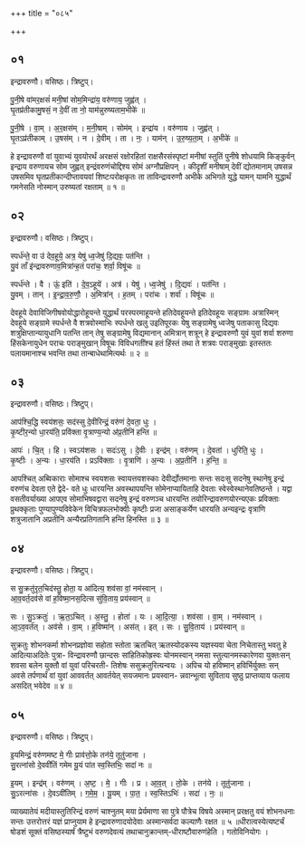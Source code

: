+++
title = "०८५"

+++


## ०१
इन्द्रावरुणौ। वसिष्ठः। त्रिष्टुप्।

पु॒नी॒षे वा॑मर॒क्षसं॑ मनी॒षां सोम॒मिन्द्रा॑य॒ वरु॑णाय॒ जुह्व॑त् ।  
घृ॒तप्र॑तीकामु॒षसं॒ न दे॒वीं ता नो॒ याम॑न्नुरुष्यताम॒भीके॑ ॥

पु॒नी॒षे । वा॒म् । अ॒र॒क्षस॑म् । म॒नी॒षाम् । सोम॑म् । इन्द्रा॑य । वरु॑णाय । जुह्व॑त् ।  
घृ॒तऽप्र॑तीकाम् । उ॒षस॑म् । न । दे॒वीम् । ता । नः॒ । याम॑न् । उ॒रु॒ष्य॒ता॒म् । अ॒भीके॑ ॥

हे इन्द्रावरुणौ वां युवाभ्यं युवयोरर्थं अरक्षसं रक्षोरहितां राक्षसैरसंस्पृष्टां मनीषां स्तुतिं पुनीषे शोधयामि किङ्कुर्वन् इन्द्राय वरुणायच सोम जुह्वत् इन्द्रंवरुणंचोद्दिश्य सोमं अग्नौप्रक्षिपन् । कीदृशीं मनीषाम् देवीं द्योतमानाम् उषसन्न उषसमिव घृतप्रतीकान्दीप्तावयवां शिष्टःपरोक्षकृतः ता ताविन्द्रावरुणौ अभीके अभिगते युद्धे यामन् यामनि युद्धार्थं गमनेसति नोस्मान् उरुष्यतां रक्षताम् ॥ १ ॥

## ०२
इन्द्रावरुणौ। वसिष्ठः। त्रिष्टुप्।

स्पर्ध॑न्ते॒ वा उ॑ देव॒हूये॒ अत्र॒ येषु॑ ध्व॒जेषु॑ दि॒द्यवः॒ पत॑न्ति ।  
यु॒वं ताँ इ॑न्द्रावरुणाव॒मित्रा॑न्ह॒तं परा॑चः॒ शर्वा॒ विषू॑चः ॥

स्पर्ध॑न्ते । वै । ऊं॒ इति॑ । दे॒व॒ऽहूये॑ । अत्र॑ । येषु॑ । ध्व॒जेषु॑ । दि॒द्यवः॑ । पत॑न्ति ।  
यु॒वम् । तान् । इ॒न्द्रा॒व॒रु॒णौ॒ । अ॒मित्रा॑न् । ह॒तम् । परा॑चः । शर्वा॑ । विषू॑चः ॥

देवहूये देवाविजिगीषवोयोद्धारोहूयन्ते युद्धार्थं परस्परमाहूयन्ते हतिदेवहूयन्ते इतिदेवहूयः सङ्ग्रामः अत्रास्मिन् देवहूये सङ्ग्रामे स्पर्धन्ते वै शत्रवोस्माभिः स्पर्धन्ते खलु उइतिपूरकः येषु सङ्ग्रामेषु ध्वजेषु पताकासु दिद्यवः शत्रुक्षिप्तान्यायुधानि पतन्ति तान् तेषु सङ्ग्रामेषु विद्यमानान् अमित्रान् शत्रून् हे इन्द्रावरुणौ युवं युवां शर्वा शरुणा हिंसकेनायुधेन पराचः पराङ्मुखान् विषूचः विविधगतींश्च हतं हिंस्तं तथा ते शत्रवः पराङ्मुखाः इतस्ततः पलायमानाश्च भवन्ति तथा तान्बाधेथामित्यर्थः ॥ २ ॥

## ०३
इन्द्रावरुणौ। वसिष्ठः। त्रिष्टुप्।

आप॑श्चि॒द्धि स्वय॑शसः॒ सद॑स्सु दे॒वीरिन्द्रं॒ वरु॑णं दे॒वता॒ धुः ।  
कृ॒ष्टीर॒न्यो धा॒रय॑ति॒ प्रवि॑क्ता वृ॒त्राण्य॒न्यो अ॑प्र॒तीनि॑ हन्ति ॥

आपः॑ । चि॒त् । हि । स्वऽय॑शसः । सदः॑ऽसु । दे॒वीः । इन्द्र॑म् । वरु॑णम् । दे॒वता॑ । धुरिति॒ धुः ।  
कृ॒ष्टीः । अ॒न्यः । धा॒रय॑ति । प्रऽवि॑क्ताः । वृ॒त्राणि॑ । अ॒न्यः । अ॒प्र॒तीनि॑ । ह॒न्ति॒ ॥

आपश्चित् अब्विकाराः सोमाश्च स्वयशसः स्वायत्तयशस्काः देवीर्द्योतमानाः सन्तः सदःसु सदनेषु स्थानेषु इन्द्रं वरुणंच देवता एते द्वेदे- वते धुः धारयन्ति अवस्थापयन्ति सोमेनाप्यायिताहि देवताः स्वेस्वेस्थानेवतिष्ठन्ते । यद्वा वसतीवर्याख्या आपएव सोमाभिषवद्वारा सदनेषु इन्द्रं वरुणञ्च धारयन्ति तयोरिन्द्रावरुणयोरन्यएकः प्रविक्ताः प्रुथक्कृताः पुण्यापुण्यविवेकेन विचित्रफलभोक्वीः कृष्टीः प्रजा असाङ्कर्येण धारयति अन्यइन्द्रः वृत्राणि शत्रुजातानि अप्रतीनि अन्यैरप्रतिगतानि हन्ति हिनस्ति ॥ ३ ॥

## ०४
इन्द्रावरुणौ। वसिष्ठः। त्रिष्टुप्।

स सु॒क्रतु॑रृत॒चिद॑स्तु॒ होता॒ य आ॑दित्य॒ शव॑सा वां॒ नम॑स्वान् ।  
आ॒व॒वर्त॒दव॑से वां ह॒विष्मा॒नस॒दित्स सु॑वि॒ताय॒ प्रय॑स्वान् ॥

सः । सु॒ऽक्रतुः॑ । ऋ॒त॒ऽचित् । अ॒स्तु॒ । होता॑ । यः । आ॒दि॒त्या॒ । शव॑सा । वा॒म् । नम॑स्वान् ।  
आ॒ऽव॒वर्त॑त् । अव॑से । वा॒म् । ह॒विष्मा॑न् । अस॑त् । इत् । सः । सु॒वि॒ताय॑ । प्रय॑स्वान् ॥

सुक्रतुः शोभनकर्मा शोभनप्रज्ञोवा सहोता स्तोता ऋतचित् ऋतस्योदकस्य यज्ञस्यवा चेता निचेतास्तु भवतु हे आदित्याअदितेः पुत्रा- विन्द्रावरुणौ छान्दसः सांहितिकोह्रस्वः योनमस्वान् नमसा स्तुत्यानमस्कारेणवा युक्तःसन् शवसा बलेन युक्तौ वां युवां परिचरती- तिशेषः ससुक्रतुरित्यन्वयः । अपिच यो हविष्मान् हविर्भिर्युक्तः सन् अवसे तर्पणार्थं वां युवां आववर्तत् आवर्तयेत् सयजमानः प्रयस्वान- न्नवान्भूत्वा सुविताय सुष्ठु प्राप्तव्याय फलाय असदित् भवेदेव ॥ ४ ॥

## ०५
इन्द्रावरुणौ। वसिष्ठः। त्रिष्टुप्।

इ॒यमिन्द्रं॒ वरु॑णमष्ट मे॒ गीः प्राव॑त्तो॒के तन॑ये॒ तूतु॑जाना ।  
सु॒रत्ना॑सो दे॒ववी॑तिं गमेम यू॒यं पा॑त स्व॒स्तिभिः॒ सदा॑ नः ॥

इ॒यम् । इन्द्र॑म् । वरु॑णम् । अ॒ष्ट॒ । मे॒ । गीः । प्र । आ॒व॒त् । तो॒के । तन॑ये । तूतु॑जाना ।  
सु॒ऽरत्ना॑सः । दे॒वऽवी॑तिम् । ग॒मे॒म॒ । यू॒यम् । पा॒त॒ । स्व॒स्तिऽभिः॑ । सदा॑ । नः॒ ॥

व्याख्यातेयं मदीयास्तुतिरिन्द्रं वरुणं चाश्नुतम् मया प्रेर्यमाणा सा पुत्रे पौत्रेच विषये अस्मान् प्ररक्षतु वयं शोभनधनाः सन्तः उत्तरोत्तरं यज्ञं प्राप्नुयाम हे इन्द्रावरुणादयोदेवाः अस्मान्सर्वदा कल्याणैः रक्षत ॥ ५ ॥धीरात्वस्येत्यष्टर्चं षोडशं सूक्तं वसिष्ठस्यार्षं त्रैष्टुभं वरुणदेवत्यं तथाचानुक्रान्तम्-धीराष्टौवारुणंहेति । गतोविनियोगः ।